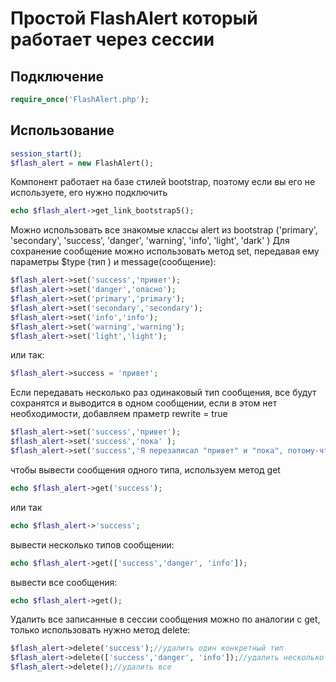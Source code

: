 # Простой FlashAlert который работает через сессии


## Подключение
```php 
require_once('FlashAlert.php');
```

## Использование
```php
session_start();
$flash_alert = new FlashAlert();
```
Компонент работает на базе стилей bootstrap, поэтому если вы его не используете, его нужно подключить

```php
echo $flash_alert->get_link_bootstrap5();
``` 
Можно использовать все знакомые классы alert из bootstrap
('primary', 'secondary', 'success', 'danger', 'warning', 'info', 'light', 'dark' ) 
Для сохранение сообщение можно использовать метод set, передавая ему параметры $type (тип ) и message(сообщение):
```php
$flash_alert->set('success','привет');
$flash_alert->set('danger','опасно');
$flash_alert->set('primary','primary');
$flash_alert->set('secondary','secondary');
$flash_alert->set('info','info');
$flash_alert->set('warning','warning');
$flash_alert->set('light','light');
```
или так:
```php
$flash_alert->success = 'привет';
```
Если передавать несколько раз одинаковый тип сообщения, все будут сохранятся и выводится в одном сообщении, 
если в этом нет необходимости, добавляем праметр rewrite = true

```php
$flash_alert->set('success','привет');
$flash_alert->set('success','пока' );
$flash_alert->set('success','Я перезаписал "привет" и "пока", потому-что добавил параметр rewrite true',true );
```
чтобы вывести сообщения одного типа, используем метод get
```php
echo $flash_alert->get('success');
```
или так
```php
echo $flash_alert->'success';
```
вывести несколько типов сообщении:
```php
echo $flash_alert->get(['success','danger', 'info']);
```
вывести все сообщения:
```php
echo $flash_alert->get();
```
Удалить все записанные в сессии сообщения можно по аналогии с get, только использовать нужно метод delete:
```php
$flash_alert->delete('success');//удалить один конкретный тип
$flash_alert->delete(['success','danger', 'info']);//удалить несколько типов
$flash_alert->delete();//удалить все
```

